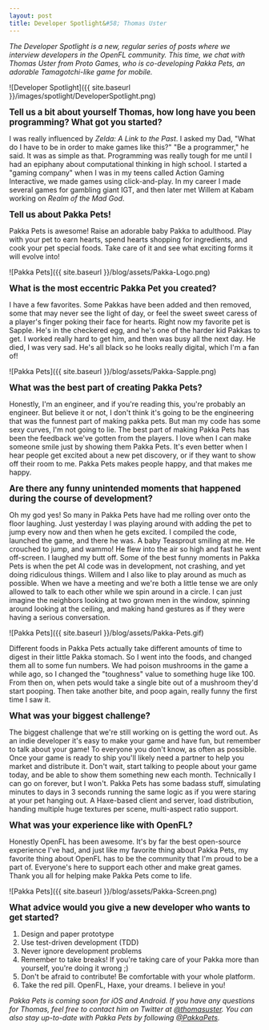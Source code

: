 ```yaml
---
layout: post
title: Developer Spotlight&#58; Thomas Uster
---
```


_The Developer Spotlight is a new, regular series of posts where we interview developers in the OpenFL community. This time, we chat with Thomas Uster from Proto Games, who is co-developing Pakka Pets, an adorable Tamagotchi-like game for mobile._

![Developer Spotlight]({{ site.baseurl }}/images/spotlight/DeveloperSpotlight.png)

<span style="font-size: 120%">**Tell us a bit about yourself Thomas, how long have you been programming? What got you started?**</span>

I was really influenced by _Zelda: A Link to the Past_. I asked my Dad, "What do I have to be in order to make games like this?" "Be a programmer," he said. It was as simple as that. Programming was really tough for me until I had an epiphany about computational thinking in high school. I started a "gaming company" when I was in my teens called Action Gaming Interactive, we made games using click-and-play. In my career I made several games for gambling giant IGT, and then later met Willem at Kabam working on _Realm of the Mad God_.

<span style="font-size: 120%">**Tell us about Pakka Pets!**</span>

Pakka Pets is awesome! Raise an adorable baby Pakka to adulthood. Play with your pet to earn hearts, spend hearts shopping for ingredients, and cook your pet special foods. Take care of it and see what exciting forms it will evolve into!

![Pakka Pets]({{ site.baseurl }}/blog/assets/Pakka-Logo.png)

<span style="font-size: 120%">**What is the most eccentric Pakka Pet you created?**</span>

I have a few favorites. Some Pakkas have been added and then removed, some that may never see the light of day, or feel the sweet sweet caress of a player's finger poking their face for hearts. Right now my favorite pet is Sapple. He's in the checkered egg, and he's one of the harder kid Pakkas to get. I worked really hard to get him, and then was busy all the next day. He died, I was very sad. He's all black so he looks really digital, which I'm a fan of!

![Pakka Pets]({{ site.baseurl }}/blog/assets/Pakka-Sapple.png)

<span style="font-size: 120%">**What was the best part of creating Pakka Pets?**</span>

Honestly, I'm an engineer, and if you're reading this, you're probably an engineer. But believe it or not, I don't think it's going to be the engineering that was the funnest part of making pakka pets. But man my code has some sexy curves, I'm not going to lie. The best part of making Pakka Pets has been the feedback we've gotten from the players. I love when I can make someone smile just by showing them Pakka Pets. It's even better when I hear people get excited about a new pet discovery, or if they want to show off their room to me. Pakka Pets makes people happy, and that makes me happy.

<span style="font-size: 120%">**Are there any funny unintended moments that happened during the course of development?**</span>

Oh my god yes! So many in Pakka Pets have had me rolling over onto the floor laughing. Just yesterday I was playing around with adding the pet to jump every now and then when he gets excited. I compiled the code, launched the game, and there he was. A baby Teasprout smiling at me. He crouched to jump, and wammo! He flew into the air so high and fast he went off-screen. I laughed my butt off. Some of the best funny moments in Pakka Pets is when the pet AI code was in development, not crashing, and yet doing ridiculous things. Willem and I also like to play around as much as possible. When we have a meeting and we're both a little tense we are only allowed to talk to each other while we spin around in a circle. I can just imagine the neighbors looking at two grown men in the window, spinning around looking at the ceiling, and making hand gestures as if they were having a serious conversation.

![Pakka Pets]({{ site.baseurl }}/blog/assets/Pakka-Pets.gif)

Different foods in Pakka Pets actually take different amounts of time to digest in their little Pakka stomach. So I went into the foods, and changed them all to some fun numbers. We had poison mushrooms in the game a while ago, so I changed the "toughness" value to something huge like 100. From then on, when pets would take a single bite out of a mushroom they'd start pooping. Then take another bite, and poop again, really funny the first time I saw it.

<span style="font-size: 120%">**What was your biggest challenge?**</span>

The biggest challenge that we're still working on is getting the word out. As an indie developer it's easy to make your game and have fun, but remember to talk about your game! To everyone you don't know, as often as possible. Once your game is ready to ship you'll likely need a partner to help you market and distribute it. Don't wait, start talking to people about your game today, and be able to show them something new each month. Technically I can go on forever, but I won't. Pakka Pets has some badass stuff, simulating minutes to days in 3 seconds running the same logic as if you were staring at your pet hanging out. A Haxe-based client and server, load distribution, handing multiple huge textures per scene, multi-aspect ratio support.

<span style="font-size: 120%">**What was your experience like with OpenFL?**</span>

Honestly OpenFL has been awesome. It's by far the best open-source experience I've had, and just like my favorite thing about Pakka Pets, my favorite thing about OpenFL has to be the community that I'm proud to be a part of. Everyone's here to support each other and make great games. Thank you all for helping make Pakka Pets come to life.

![Pakka Pets]({{ site.baseurl }}/blog/assets/Pakka-Screen.png)

<span style="font-size: 120%">**What advice would you give a new developer who wants to get started?**</span>

1. Design and paper prototype
2. Use test-driven development (TDD)
3. Never ignore development problems
4. Remember to take breaks! If you're taking care of your Pakka more than yourself, you're doing it wrong ;) 
5. Don't be afraid to contribute! Be comfortable with your whole platform.
6. Take the red pill. OpenFL, Haxe, your dreams. I believe in you!

_Pakka Pets is coming soon for iOS and Android. If you have any questions for Thomas, feel free to contact him on Twitter at [@thomasuster](http://twitter.com/thomasuster). You can also stay up-to-date with Pakka Pets by following [@PakkaPets](http://twitter.com/pakkapets)._ 